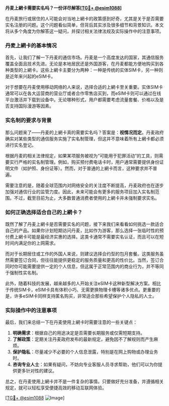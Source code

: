 **丹麦上網卡需要实名吗？一份详尽解答[[TG💪+ @esim1088](https://t.me/s/esim1088)]**

在丹麦旅行或居住的人可能会对当地上網卡的政策感到好奇，尤其是关于是否需要实名注册的问题。这个问题看似简单，但背后其实涉及很多细节和背景知识。本文将从多个角度为你解答这一疑问，并探讨相关法律法规及实际操作中的注意事项。

### 丹麦上網卡的基本情况

首先，让我们了解一下丹麦的通信市场。丹麦是一个高度发达的国家，其通信服务覆盖全面且技术先进。无论是本地居民还是外国游客，在丹麦都能方便地购买到各种类型的上網卡。这些上網卡主要分为两种：一种是传统的实体SIM卡，另一种则是近年来兴起的eSIM卡。

对于想要在丹麦使用移动网络的人来说，选择合适的上網卡至关重要。实体SIM卡通常可以在各大运营商的营业厅或者合作零售店买到，而eSIM卡则可以通过在线平台激活并下载到设备中。无论哪种形式，用户都需要考虑流量套餐、价格以及是否支持国际漫游等因素。

### 实名制的要求与背景

那么问题来了——丹麦的上網卡真的需要实名吗？答案是：**视情况而定**。丹麦政府确实对某些类型的通信服务实施了实名制管理，但这并不意味着所有上網卡都必须进行实名登记。

根据丹麦的相关法律规定，如果某项服务被视为“可能用于犯罪活动”的工具，则需要实行严格的实名制管理。例如，购买预付费电话卡时，用户通常需要提供身份证明文件（如护照、身份证等）。然而，对于普通的上網卡而言，这种要求并不普遍。

需要注意的是，随着全球范围内对网络安全的关注度不断提高，丹麦政府也在逐步加强对通信行业的监管力度。因此，未来可能会有更多的服务项目加入实名制范围。不过，截至目前为止，大多数普通消费者使用的上網卡并未强制要求实名。

### 如何正确选择适合自己的上網卡？

既然了解了丹麦上網卡是否需要实名的问题，接下来我们来看看如何挑选一款适合自己的产品。如果你计划短期访问丹麦，比如作为游客，那么选择一张临时性的预付费上網卡可能是最经济实惠的选择。这类卡通常不需要实名认证，而且可以在短时间内满足你的上网需求。

而对于长期居住或工作的外国人来说，则建议选择合约型的包月套餐。这类服务虽然需要签订合同，但往往能提供更稳定的服务质量和更高的性价比。当然，签订合同时你可能需要提供一定的个人信息，但这属于正常范围内的商业行为，并不等同于强制性实名制。

此外，随着科技的发展，越来越多的人开始关注eSIM卡这种新型解决方案。相比于传统SIM卡，eSIM卡具有体积小巧、无需更换物理卡槽等诸多优点。更重要的是，许多eSIM卡同样支持匿名购买，非常适合那些希望保护个人隐私的人士。

### 实际操作中的注意事项

最后，我们来总结一下在丹麦使用上網卡时需要注意的一些关键点：

1. **明确需求**：根据自己的用途决定是否需要长期服务或仅需短期支持。
2. **了解政策**：定期关注丹麦政府发布的最新规定，避免因不了解规则而产生麻烦。
3. **保护隐私**：尽量减少不必要的个人信息泄露，特别是在网上购物或办理业务时。
4. **咨询专业人士**：如果有疑问，不妨向专业客服人员寻求帮助，他们可以为你提供更多针对性的建议。

总之，在丹麦使用上網卡并不是一件复杂的事情。只要做好充分准备，并遵循相关规定，就可以轻松享受便捷高效的移动互联网体验。

[[TG💪+ @esim1088](https://t.me/s/esim1088) ![Image](https://i.postimg.cc/4NQfJmqS/Snipaste-2025-05-13-00-14-12.png)]